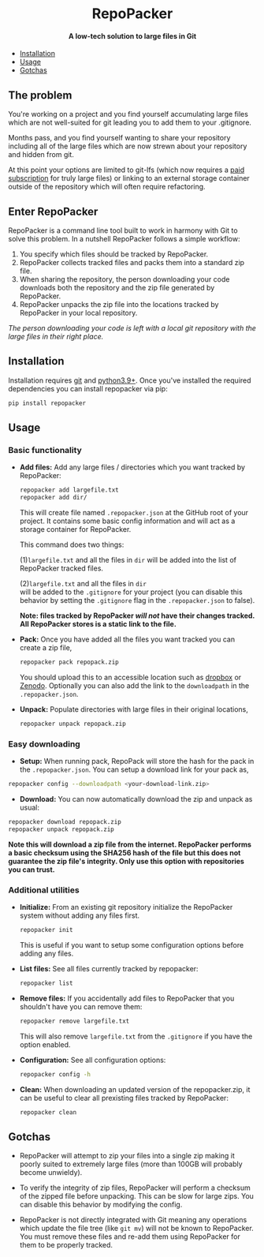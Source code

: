 <div align="center">

# RepoPacker

#### A low-tech solution to large files in Git

</div>

- [Installation](#installation)
- [Usage](#usage)
- [Gotchas](#gotchas)

## The problem

You're working on a project and you find yourself accumulating large files
which are not well-suited for git leading you to add them to your .gitignore.

Months pass, and you find yourself wanting to share your repository including all of
the large files which are now strewn about your repository and hidden from git.

At this point your options are limited to git-lfs (which now requires
a [paid subscription](https://docs.github.com/en/repositories/working-with-files/managing-large-files/about-storage-and-bandwidth-usage#bandwidth-quota)
for truly large files) or linking to an external storage container outside of the
repository which will often require refactoring.

## Enter RepoPacker

RepoPacker is a command line tool built to work in harmony
with Git to solve this problem. In a nutshell RepoPacker follows a simple workflow:

1. You specify which files should be tracked by RepoPacker.
2. RepoPacker collects tracked files and packs them into a standard zip file.
3. When sharing the repository, the person downloading your code downloads both the
   repository and the zip file generated by RepoPacker.
4. RepoPacker unpacks the zip file into the locations tracked by RepoPacker in your
   local repository.

_The person downloading your code is left with a local git repository with the large
files in their right place._

## Installation

Installation requires [git](https://git-scm.com/) and [python3.9+](https://www.python.org/).
Once you've installed the required dependencies you can install repopacker via pip:

```bash
pip install repopacker
```

## Usage

### Basic functionality

- **Add files:** Add any large files / directories which you want tracked by
  RepoPacker:

  ```bash
  repopacker add largefile.txt
  repopacker add dir/
  ```

  This will create file named `.repopacker.json` at the GitHub root
  of your project. It contains some basic config information and will act as
  a storage container for RepoPacker.

  This command does two things:

  (1)`largefile.txt` and all the files in `dir`
  will be added into the list of RepoPacker tracked files.

  (2)`largefile.txt` and all the files in `dir`  
   will be added to the `.gitignore`
  for your project (you can disable this behavior by setting
  the `.gitignore` flag in the `.repopacker.json` to false).

  **Note: files tracked by
  RepoPacker _will not_ have their changes tracked.
  All RepoPacker stores is a
  static link to the file.**

- **Pack:** Once you have added all the files you want tracked you
  can create a zip file,

  ```bash
  repopacker pack repopack.zip
  ```

  You should upload this to an accessible location such as [dropbox](https://www.dropbox.com)
  or [Zenodo](https://zenodo.org/). 
  Optionally you can also add the link to the `downloadpath` in the `.repopacker.json`.

- **Unpack:** Populate directories with large files in their original locations,

  ```bash
  repopacker unpack repopack.zip
  ```

### Easy downloading

- **Setup:** When running pack, RepoPack will store the hash for the pack in
  the `.repopacker.json`. You can setup a download link for your pack as,

```bash
repopacker config --downloadpath <your-download-link.zip>
```

- **Download:** You can now automatically download the zip and unpack as usual:

```bash
repopacker download repopack.zip
repopacker unpack repopack.zip
```

**Note this will download a zip file from the internet. RepoPacker performs a basic
checksum using the SHA256 hash of the file but this does not guarantee the zip
file's integrity. Only use this option with repositories you can trust.**

### Additional utilities

- **Initialize:** From an existing git repository initialize the RepoPacker system without
  adding any files first.

  ```bash
  repopacker init
  ```

  This is useful if you want to setup some configuration options before adding
  any files.

- **List files:** See all files currently tracked by repopacker:

  ```bash
  repopacker list
  ```

- **Remove files:** If you accidentally add files to RepoPacker that you shouldn't
  have you can remove them:

  ```bash
  repopacker remove largefile.txt
  ```

  This will also remove `largefile.txt` from the `.gitignore` if you have the option
  enabled.

- **Configuration:** See all configuration options:

  ```bash
  repopacker config -h
  ```

- **Clean:** When downloading an updated version of the repopacker.zip, it can be useful
  to clear all prexisting files tracked by RepoPacker:

  ```bash
  repopacker clean
  ```

## Gotchas

- RepoPacker will attempt to zip your files into a single zip making it poorly
suited to extremely large files (more than 100GB will probably become unwieldy).

- To verify the integrity of zip files, RepoPacker will perform a checksum of the 
zipped file before unpacking. This can be slow for large zips. You can disable this
behavior by modifying the config.

- RepoPacker is not directly integrated with Git meaning any operations which update
  the file tree (like `git mv`) will not be known to RepoPacker.
  You must remove these files and re-add
  them using RepoPacker for them to be properly tracked.

